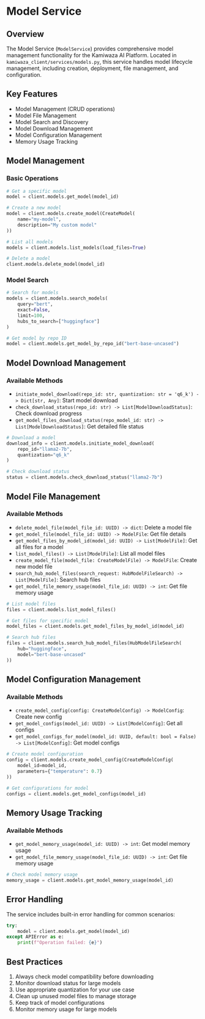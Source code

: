 # Model Service

## Overview
The Model Service (`ModelService`) provides comprehensive model management functionality for the Kamiwaza AI Platform. Located in `kamiwaza_client/services/models.py`, this service handles model lifecycle management, including creation, deployment, file management, and configuration.

## Key Features
- Model Management (CRUD operations)
- Model File Management
- Model Search and Discovery
- Model Download Management
- Model Configuration Management
- Memory Usage Tracking

## Model Management

### Basic Operations
```python
# Get a specific model
model = client.models.get_model(model_id)

# Create a new model
model = client.models.create_model(CreateModel(
    name="my-model",
    description="My custom model"
))

# List all models
models = client.models.list_models(load_files=True)

# Delete a model
client.models.delete_model(model_id)
```

### Model Search
```python
# Search for models
models = client.models.search_models(
    query="bert",
    exact=False,
    limit=100,
    hubs_to_search=["huggingface"]
)

# Get model by repo ID
model = client.models.get_model_by_repo_id("bert-base-uncased")
```

## Model Download Management

### Available Methods
- `initiate_model_download(repo_id: str, quantization: str = 'q6_k') -> Dict[str, Any]`: Start model download
- `check_download_status(repo_id: str) -> List[ModelDownloadStatus]`: Check download progress
- `get_model_files_download_status(repo_model_id: str) -> List[ModelDownloadStatus]`: Get detailed file status

```python
# Download a model
download_info = client.models.initiate_model_download(
    repo_id="llama2-7b",
    quantization="q6_k"
)

# Check download status
status = client.models.check_download_status("llama2-7b")
```

## Model File Management

### Available Methods
- `delete_model_file(model_file_id: UUID) -> dict`: Delete a model file
- `get_model_file(model_file_id: UUID) -> ModelFile`: Get file details
- `get_model_files_by_model_id(model_id: UUID) -> List[ModelFile]`: Get all files for a model
- `list_model_files() -> List[ModelFile]`: List all model files
- `create_model_file(model_file: CreateModelFile) -> ModelFile`: Create new model file
- `search_hub_model_files(search_request: HubModelFileSearch) -> List[ModelFile]`: Search hub files
- `get_model_file_memory_usage(model_file_id: UUID) -> int`: Get file memory usage

```python
# List model files
files = client.models.list_model_files()

# Get files for specific model
model_files = client.models.get_model_files_by_model_id(model_id)

# Search hub files
files = client.models.search_hub_model_files(HubModelFileSearch(
    hub="huggingface",
    model="bert-base-uncased"
))
```

## Model Configuration Management

### Available Methods
- `create_model_config(config: CreateModelConfig) -> ModelConfig`: Create new config
- `get_model_configs(model_id: UUID) -> List[ModelConfig]`: Get all configs
- `get_model_configs_for_model(model_id: UUID, default: bool = False) -> List[ModelConfig]`: Get model configs

```python
# Create model configuration
config = client.models.create_model_config(CreateModelConfig(
    model_id=model_id,
    parameters={"temperature": 0.7}
))

# Get configurations for model
configs = client.models.get_model_configs(model_id)
```

## Memory Usage Tracking

### Available Methods
- `get_model_memory_usage(model_id: UUID) -> int`: Get model memory usage
- `get_model_file_memory_usage(model_file_id: UUID) -> int`: Get file memory usage

```python
# Check model memory usage
memory_usage = client.models.get_model_memory_usage(model_id)
```

## Error Handling
The service includes built-in error handling for common scenarios:
```python
try:
    model = client.models.get_model(model_id)
except APIError as e:
    print(f"Operation failed: {e}")
```

## Best Practices
1. Always check model compatibility before downloading
2. Monitor download status for large models
3. Use appropriate quantization for your use case
4. Clean up unused model files to manage storage
5. Keep track of model configurations
6. Monitor memory usage for large models
